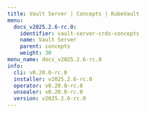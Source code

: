 ```yaml
---
title: Vault Server | Concepts | KubeVault
menu:
  docs_v2025.2.6-rc.0:
    identifier: vault-server-crds-concepts
    name: Vault Server
    parent: concepts
    weight: 30
menu_name: docs_v2025.2.6-rc.0
info:
  cli: v0.20.0-rc.0
  installer: v2025.2.6-rc.0
  operator: v0.20.0-rc.0
  unsealer: v0.20.0-rc.0
  version: v2025.2.6-rc.0
---
```



